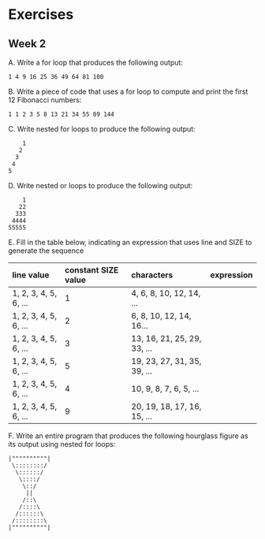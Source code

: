 # Exercises
## Week 2

A. Write a for loop that produces the following output:

  `1 4 9 16 25 36 49 64 81 100`

B. Write a piece of code that uses a for loop to compute and print the first 12 Fibonacci numbers:

  `1 1 2 3 5 8 13 21 34 55 89 144`
  
C. Write nested for loops to produce the following output:
 
```
    1
   2
  3
 4
5
```
D. Write nested or loops to produce the following output:
  
```
    1
   22
  333
 4444
55555
```

E. Fill in the table below, indicating an expression that uses line and SIZE to generate the sequence

  | __line value__ | __constant SIZE value__ | __characters__ | __expression__ |
  | :---| :------| :--------|:---------------------------------------- |
  | 1, 2, 3, 4, 5, 6, ... | 1 | 4, 6, 8, 10, 12, 14, ... | |
  | 1, 2, 3, 4, 5, 6, ... | 2 | 6, 8, 10, 12, 14, 16... | |
  | 1, 2, 3, 4, 5, 6, ... | 3 | 13, 16, 21, 25, 29, 33, ... | |
  | 1, 2, 3, 4, 5, 6, ... | 5 | 19, 23, 27, 31, 35, 39, ... | |
  | 1, 2, 3, 4, 5, 6, ... | 4 | 10, 9, 8, 7, 6, 5, ... | |
  | 1, 2, 3, 4, 5, 6, ... | 9 | 20, 19, 18, 17, 16, 15, ... | |

F. Write an entire program that produces the following hourglass figure as its output using nested for loops:

```
|""""""""""|
 \::::::::/
  \::::::/
   \::::/
    \::/
     ||
    /::\
   /::::\
  /::::::\
 /::::::::\
|""""""""""|
```
